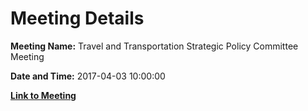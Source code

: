 # Meeting Details

**Meeting Name:** Travel and Transportation Strategic Policy Committee Meeting

**Date and Time:** 2017-04-03 10:00:00

**[Link to Meeting](https://www.limerick.ie/council/whats-on/travel-and-transportation-strategic-policy-committee-meeting)**
